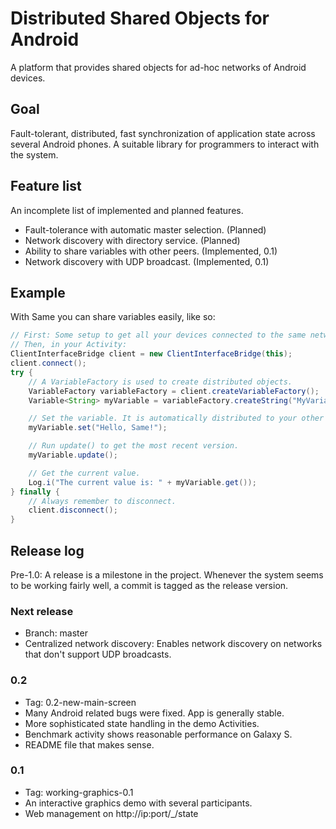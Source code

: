 # Distributed Shared Objects for Android
A platform that provides shared objects for ad-hoc networks of Android devices.

## Goal
Fault-tolerant, distributed, fast synchronization of application state across
several Android phones. A suitable library for programmers to interact with the
system.

## Feature list
An incomplete list of implemented and planned features.

* Fault-tolerance with automatic master selection. (Planned)
* Network discovery with directory service. (Planned)
* Ability to share variables with other peers. (Implemented, 0.1)
* Network discovery with UDP broadcast. (Implemented, 0.1)

## Example
With Same you can share variables easily, like so:

```Java
// First: Some setup to get all your devices connected to the same network.
// Then, in your Activity:
ClientInterfaceBridge client = new ClientInterfaceBridge(this);
client.connect();
try {
    // A VariableFactory is used to create distributed objects.
    VariableFactory variableFactory = client.createVariableFactory();
    Variable<String> myVariable = variableFactory.createString("MyVariable");

    // Set the variable. It is automatically distributed to your other devices.
    myVariable.set("Hello, Same!");

    // Run update() to get the most recent version.
    myVariable.update();

    // Get the current value.
    Log.i("The current value is: " + myVariable.get());
} finally {
    // Always remember to disconnect.
    client.disconnect();
}
```

## Release log
Pre-1.0: A release is a milestone in the project. Whenever the system seems to
be working fairly well, a commit is tagged as the release version.

### Next release
* Branch: master
* Centralized network discovery: Enables network discovery on networks that
  don't support UDP broadcasts.

### 0.2
* Tag: 0.2-new-main-screen
* Many Android related bugs were fixed. App is generally stable.
* More sophisticated state handling in the demo Activities.
* Benchmark activity shows reasonable performance on Galaxy S.
* README file that makes sense.

### 0.1
* Tag: working-graphics-0.1
* An interactive graphics demo with several participants.
* Web management on http://ip:port/_/state
